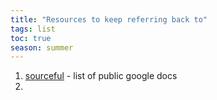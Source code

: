 ```yaml
---
title: "Resources to keep referring back to"
tags: list
toc: true
season: summer
---
```

1.  [sourceful](https://sourceful.us) - list of public google docs
2.  
